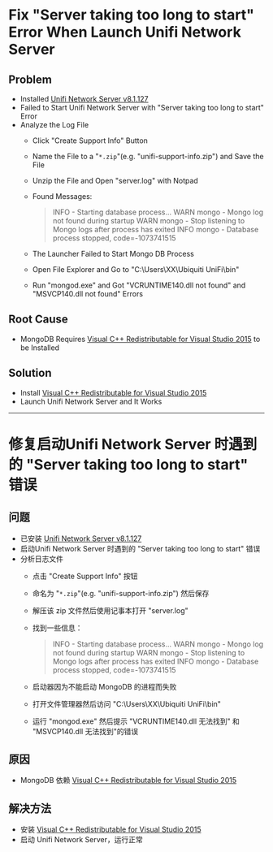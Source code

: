 # Fix "Server taking too long to start" Error When Launch Unifi Network Server

## Problem
* Installed [Unifi Network Server v8.1.127](https://dl.ui.com/unifi/8.1.127/UniFi-installer.exe)
* Failed to Start Unifi Network Server with "Server taking too long to start" Error
* Analyze the Log File
  * Click "Create Support Info" Button
  * Name the File to a "`*.zip`"(e.g. "unifi-support-info.zip") and Save the File
  * Unzip the File and Open "server.log" with Notpad
  * Found Messages:

    > <launcher> INFO - Starting database process...
    > <mongod-tail> WARN mongo - Mongo log not found during startup
    > <mongo-db> WARN mongo - Stop listening to Mongo logs after process has exited
    > <mongo-db> INFO mongo - Database process stopped, code=-1073741515
  * The Launcher Failed to Start Mongo DB Process
  * Open File Explorer and Go to "C:\Users\XX\Ubiquiti UniFi\bin"
  * Run "mongod.exe" and Got "VCRUNTIME140.dll not found" and "MSVCP140.dll not found" Errors

## Root Cause
* MongoDB Requires [Visual C++ Redistributable for Visual Studio 2015](https://www.microsoft.com/en-gb/download/details.aspx?id=48145) to be Installed

## Solution
* Install [Visual C++ Redistributable for Visual Studio 2015](https://www.microsoft.com/en-gb/download/details.aspx?id=48145)
* Launch Unifi Network Server and It Works

-------------------

# 修复启动Unifi Network Server 时遇到的 "Server taking too long to start" 错误

## 问题
* 已安装 [Unifi Network Server v8.1.127](https://dl.ui.com/unifi/8.1.127/UniFi-installer.exe)
* 启动Unifi Network Server 时遇到的 "Server taking too long to start" 错误
* 分析日志文件
  * 点击 "Create Support Info" 按钮
  * 命名为 "`*.zip`"(e.g. "unifi-support-info.zip") 然后保存
  * 解压该 zip 文件然后使用记事本打开 "server.log"
  * 找到一些信息：

    > <launcher> INFO - Starting database process...
    > <mongod-tail> WARN mongo - Mongo log not found during startup
    > <mongo-db> WARN mongo - Stop listening to Mongo logs after process has exited
    > <mongo-db> INFO mongo - Database process stopped, code=-1073741515
  * 启动器因为不能启动 MongoDB 的进程而失败
  * 打开文件管理器然后访问 "C:\Users\XX\Ubiquiti UniFi\bin"
  * 运行 "mongod.exe" 然后提示 "VCRUNTIME140.dll 无法找到" 和 "MSVCP140.dll 无法找到"的错误

## 原因
* MongoDB 依赖 [Visual C++ Redistributable for Visual Studio 2015](https://www.microsoft.com/en-gb/download/details.aspx?id=48145)

## 解决方法
* 安装 [Visual C++ Redistributable for Visual Studio 2015](https://www.microsoft.com/en-gb/download/details.aspx?id=48145)
* 启动 Unifi Network Server，运行正常
